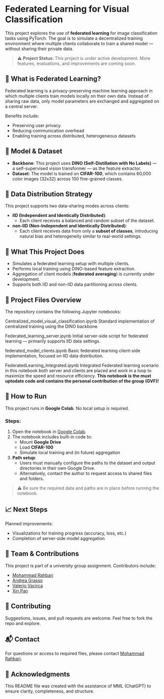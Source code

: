 # Federated Learning for Visual Classification

This project explores the use of **federated learning** for image classification tasks using PyTorch. The goal is to simulate a decentralized training environment where multiple clients collaborate to train a shared model — without sharing their private data.

> ⚠️ **Project Status**: This project is under active development. More features, evaluations, and improvements are coming soon.

## 🧠 What is Federated Learning?

Federated learning is a privacy-preserving machine learning approach in which multiple clients train models locally on their own data. Instead of sharing raw data, only model parameters are exchanged and aggregated on a central server.

Benefits include:
- Preserving user privacy
- Reducing communication overhead
- Enabling training across distributed, heterogeneous datasets

## 🧩 Model & Dataset

- **Backbone**: This project uses **DINO (Self-Distillation with No Labels)** — a self-supervised vision transformer — as the feature extractor.
- **Dataset**: The model is trained on **CIFAR-100**, which contains 60,000 color images (32x32) across 100 fine-grained classes.

## 🔁 Data Distribution Strategy

This project supports two data-sharing modes across clients:

- **IID (Independent and Identically Distributed)**:
  - Each client receives a balanced and random subset of the dataset.
- **non-IID (Non-Independent and Identically Distributed)**:
  - Each client receives data from only a **subset of classes**, introducing natural bias and heterogeneity similar to real-world settings.

## 📌 What This Project Does

- Simulates a federated learning setup with multiple clients.
- Performs local training using DINO-based feature extraction.
- Aggregation of client models (**federated averaging**) is currently under development.
- Supports both IID and non-IID data partitioning across clients.

## 📁 Project Files Overview
The repository contains the following Jupyter notebooks:

Centralized_model_visual_classification.ipynb
Standard implementation of centralized training using the DINO backbone.

Federated_learning_server.ipynb
Initial server-side script for federated learning — primarily supports IID data settings.

federated_model_clients.ipynb
Basic federated learning client-side implementation, focused on IID data distribution.

FederatedLearning_Integrated.ipynb
Integrated Federated learning scenario in this notebook both server and clients are placed and work in a loop to maximize the speed and resource efficiency. **This notebook is the must uptodate code and contains the personal contribution of the group (GVF)!**
## 🚀 How to Run

This project runs in **Google Colab**. No local setup is required.

### Steps:

1. Open the notebook in [Google Colab](https://colab.research.google.com/).
2. The notebook includes built-in code to:
   - Mount **Google Drive**
   - Load **CIFAR-100**
   - Simulate local training and (in future) aggregation
3. **Path setup**:
   - Users must manually configure the paths to the dataset and output directories in their own Google Drive.
   - Alternatively, contact the author to request access to shared files and folders.

> ⚠️ Be sure the required data and paths are in place before running the notebook.

## 📈 Next Steps

Planned improvements:
- Visualizations for training progress (accuracy, loss, etc.)
- Completion of server-side model aggregation

## 👥 Team & Contributions

This project is part of a university group assignment. Contributors include:

- [Mohammad Rahbari](https://github.com/mohammad-rahbari)
- [Andrea Grasso](https://github.com/AndrewTurin)
- [Valerio Vacirca](https://github.com/AstroVale5)
- [Xin Pan](https://github.com/CheckMan1707)

## 🤝 Contributing

Suggestions, issues, and pull requests are welcome. Feel free to fork the repo and explore.

## 📬 Contact

For questions or access to required files, please contact [Mohammad Rahbari](https://github.com/mohammad-rahbari).

## 📝 Acknowledgments
This README file was created with the assistance of MML (ChatGPT) to ensure clarity, completeness, and structure.
